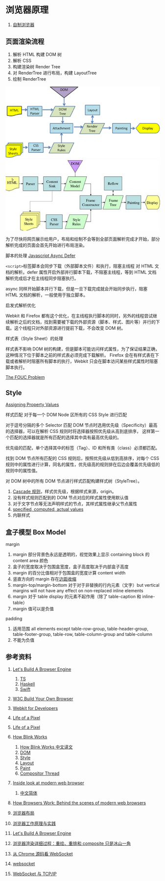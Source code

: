 # 浏览器原理

1. [自制浏览器](https://github.com/marked42/jsjs/tree/main/browser)

## 页面渲染流程

1. 解析 HTML 构建 DOM 树
1. 解析 CSS
1. 构建渲染树 Render Tree
1. 对 RenderTree 进行布局，构建 LayoutTree
1. 绘制 RenderTree

![webkit](./webkitflow.png)
![Gecko](./gecko.jpeg)

为了尽快将网页展示给用户，布局和绘制不会等到全部页面解析完成才开始，部分解析完成的页面会首先开始进行布局渲染。

脚本的处理 [Javascript Async Defer](https://flaviocopes.com/javascript-async-defer/)

`<script>`标签脚本会同步下载（外部脚本文件）和执行，阻塞主线程 对 HTML 文档的解析。defer 属性开启外部并行脚本下载，不阻塞主线程，等到 HTML 文档解析完成后才在主线程同步阻塞执行。

async 同样开始脚本并行下载，但是一旦下载完成就会开始同步执行，阻塞 HTML 文档的解析，一般使用于独立脚本。

启发式解析优化

Webkit 和 Firefox 都有这个优化，在主线程执行脚本的同时，另外的线程尝试继续解析之后的文档，找到需要被下载的外部资源（脚本、样式、图片等）并行的下载。这个线程只对外部资源进行提前下载，不会改变 DOM 树。

样式表（Style Sheet）的处理

样式表不影响 DOM 树的构建，但是脚本可能访问样式属性，为了保证结果正确，这种情况下位于脚本之前的样式表必须完成下载解析。
Firefox 会在有样式表在下载或者解析时阻塞所有脚本的执行，Webkit 只会在脚本访问某些样式属性时阻塞脚本执行。

[The FOUC Problem](https://webkit.org/blog/66/the-fouc-problem/)

## Style

[Assigning Property Values](https://www.w3.org/TR/CSS2/cascade.html)

样式匹配 对于每一个 DOM Node 区所有的 CSS Style 进行匹配

对于逗号分隔的多个 Selector 匹配 DOM 节点时选用优先级（Specificity）最高的选择器，可以在解析 CSS 规则时将选择器按照优先级从高到底排序，
这样第一个匹配的选择器就是所有匹配的选择其中具有最高优先级的。

优先级的匹配，单个选择其中的标签（Tag）、ID 和所有类（class）必须都匹配。

找到 DOM 节点所有匹配的 CSS 规则后，按照优先级从低到高排序，对每个 CSS 规则中的属性进行计算，同名的属性，优先级高的规则排在后边会覆盖优先级低的规则中的属性值。

对 DOM 树中的所有 DOM 节点进行样式匹配构建样式树（StyleTree）。

1. [Cascade 规则](https://www.w3.org/TR/CSS2/cascade.html#cascade)，样式优先级，根据样式来源，origin。
1. 没有样式规则匹配到的 DOM 节点对应的样式属性使用默认值
1. 对于文字节点等无法声明样式的节点，其样式属性继承父节点属性
1. [specified, computed, actual values](https://www.w3.org/TR/CSS2/cascade.html#value-stages)
1. 内联样式

## 盒子模型 Box Model

margin

1. margin 部分背景色永远是透明的，视觉效果上显示 containing block 的 content area 颜色
1. 盒子的宽度取决于包围盒宽度，盒子高度取决于内部盒子高度
1. margin 的百分比值相对于包围盒的宽度计算 content width
1. 竖直方向的 margin 存在[边距收缩](https://www.w3.org/TR/CSS2/box.html#collapsing-margins)
1. margin-top/margin-bottom 对于对于非替换的行内元素（文字）but vertical margins will not have any effect on non-replaced inline elements
1. margin 对于 table display 的元素不起作用（除了 table-caption 和 inline-table）
1. margin 值可以是负值

padding

1. 适用范围 all elements except table-row-group, table-header-group, table-footer-group, table-row, table-column-group and table-column
1. 不能为负值

## 参考资料

1. [Let's Build A Browser Engine](https://limpet.net/mbrubeck/2014/08/08/toy-layout-engine-1.html)
   1. [TS](https://dev.to/sanemat/let-s-build-browser-engine-in-typescript-vol0-toy-browser-engine-egm)
   1. [Haskell](http://hrothen.github.io/posts/lets-build-a-browser-engine-in-haskell.html)
   1. [Swift](http://www.screaming.org/blog/2014/08/15/lets-build-a-browser-engine-in-swift/)
1. [W3C Build Your Own Browser](https://www.w3.org/blog/2008/09/build-your-own-browser/)
1. [Webkit for Developers](https://www.paulirish.com/2013/webkit-for-developers/)
1. [Life of a Pixel](https://docs.google.com/presentation/d/1boPxbgNrTU0ddsc144rcXayGA_WF53k96imRH8Mp34Y/edit#slide=id.ga884fe665f_64_6)
1. [Life of a Pixel](https://zhuanlan.zhihu.com/p/44737615)
1. [How Blink Works](https://docs.google.com/document/d/1aitSOucL0VHZa9Z2vbRJSyAIsAz24kX8LFByQ5xQnUg/edit?pli=1#)
   1. [How Blink Works 中文译文](https://zhuanlan.zhihu.com/p/52918538)
   1. [DOM](https://chromium.googlesource.com/chromium/src/+/refs/heads/main/third_party/blink/renderer/core/dom/README.md)
   1. [Style](https://chromium.googlesource.com/chromium/src/+/refs/heads/main/third_party/blink/renderer/core/css/README.md)
   1. [Layout](https://chromium.googlesource.com/chromium/src/+/refs/heads/main/third_party/blink/renderer/core/layout/README.md)
   1. [Paint](https://chromium.googlesource.com/chromium/src/+/refs/heads/main/third_party/blink/renderer/core/paint/README.md)
   1. [Compositor Thread](https://www.chromium.org/developers/design-documents/chromium-graphics)
1. [Inside look at modern web browser](https://developers.google.com/web/updates/2018/09/inside-browser-part1)
   1. [中文简体](https://zhuanlan.zhihu.com/p/47407398)
1. [How Browsers Work: Behind the scenes of modern web browsers](https://www.html5rocks.com/en/tutorials/internals/howbrowserswork/)
1. [浏览器布局](https://zhuanlan.zhihu.com/p/25445527)

1. [浏览器工作原理与实践](https://time.geekbang.org/column/intro/216)
1. [Let's Build A Browser Engine](https://limpet.net/mbrubeck/2014/08/08/toy-layout-engine-1.html)
1. [浏览器渲染详细过程：重绘、重排和 composite 只是冰山一角](https://juejin.im/entry/590801780ce46300617c89b8)

1. [从 Chrome 源码看 WebSocket](https://zhuanlan.zhihu.com/p/37350346)
1. [websocket](https://zhuanlan.zhihu.com/p/25592934)
1. [WebSocket 与 TCP/IP](https://zhuanlan.zhihu.com/p/27021102)

